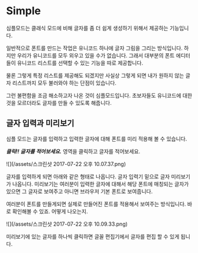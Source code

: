 # Simple

심플모드는 클래식 모드에 비해 글자를 좀 더 쉽게 생성하기 위해서 제공하는 기능입니다.

일반적으로 폰트를 만드는 작업은  유니코드 하나에 글자 그림을 그리는 방식입니다. 하지만 우리가 유니코드를 모두 외우고 있을 수가 없습니다. 그래서  대부분의 폰트 에디터들이  유니코드 리스트를 선택할 수 있는 기능을 따로 제공합니다.

물론 그렇게 특정 리스트를 제공해도 되겠지만 사실상 그렇게 되면 내가 원하지 않는 글자 리스트까지 모두 불러와야 하는 단점이 있습니다.

그런 불편함을 조금 해소하고자 나온 것이 심플모드입니다.  초보자들도 유니코드에 대한 것을 모르더라도  글자를 만들 수 있도록 해줍니다.

## 글자 입력과 미리보기

심플 모드는  글자를 입력하고 입력한 글자에 대해 폰트를 미리 적용해 볼 수 있습니다. 

_**클릭!! 글자를 적어보세요.**_  영역을 클릭하고 글자를 적어보세요.   

![](/assets/스크린샷 2017-07-22 오후 10.07.37.png)

글자를 입력하게 되면 아래와 같은 형태로 나옵니다.  글자 입력기 밑으로  글자 미리보기가 나옵니다.  미리보기는 여러분이 입력한 글자에 대해서 해당 폰트에 매칭되는 글자가 있으면 그 글자로 보여주고 아니면 브라우저 기본 폰트로 보여줍니다. 

여러분이 폰트를 만들게되면 실제로 만들어진 폰트를 적용해서 보여주는 방식입니다.  바로 확인해볼 수 있죠. 어떻게 나오는지. 

![](/assets/스크린샷 2017-07-22 오후 10.09.33.png)

미리보기에 있는 글자를 하나씩 클릭하면  글꼴 편집기에서 글자를 편집 할 수 있게 됩니다. 

